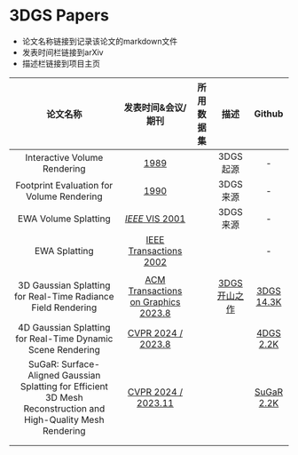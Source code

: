 # 3DGS Papers

+ 论文名称链接到记录该论文的markdown文件
+ 发表时间栏链接到arXiv
+ 描述栏链接到项目主页

|论文名称 | 发表时间&会议/期刊 | 所用数据集 | 描述 | Github |
|:----------: | :-----------: |:----------: |:----------: |:----------: |
|Interactive Volume Rendering | [1989](https://users.cs.northwestern.edu/~jet/Teach/2002_1win_AdvGraphics/presentations/WestoverVolRender.pdf) |  | 3DGS起源 | - |
|Footprint Evaluation for Volume Rendering | [1990](https://dl.acm.org/doi/pdf/10.1145/97880.97919) |  | 3DGS来源 | - |
|EWA Volume Splatting | [*IEEE* VIS 2001](https://www.cs.umd.edu/~zwicker/publications/EWAVolumeSplatting-VIS01.pdf) |  | 3DGS来源 | - |
|EWA Splatting | [IEEE Transactions 2002](https://vcg.seas.harvard.edu/files/pfister/files/ewasplatting.pdf) |  |  | - |
|                                                              |                                                              |            |                                                              | |
| 3D Gaussian Splatting for Real-Time Radiance Field Rendering | [ACM Transactions on Graphics 2023.8](https://arxiv.org/abs/2308.04079) |            | [3DGS开山之作](https://repo-sam.inria.fr/fungraph/3d-gaussian-splatting/) | [3DGS 14.3K](https://github.com/graphdeco-inria/gaussian-splatting) |
| 4D Gaussian Splatting for Real-Time Dynamic Scene Rendering  |    [CVPR 2024 / 2023.8](https://arxiv.org/abs/2310.08528)    |            |                                                              | [4DGS 2.2K](https://github.com/hustvl/4DGaussians) |
| SuGaR: Surface-Aligned Gaussian Splatting for Efficient 3D Mesh Reconstruction and High-Quality Mesh Rendering |   [CVPR 2024 / 2023.11](https://arxiv.org/abs/2311.12775)    |            |                                                              | [SuGaR 2.2K](https://github.com/Anttwo/SuGaR) |
|                                                              |                                                              |            |                                                              |  |
|                                                              |                                                              |            |                                                              |  |

